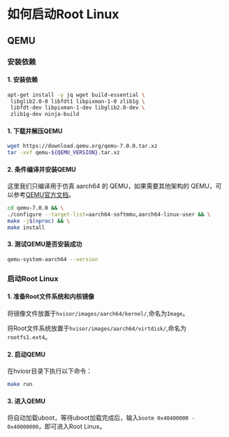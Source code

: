 # 如何启动Root Linux

## QEMU

### 安装依赖

#### 1. 安装依赖

```bash
apt-get install -y jq wget build-essential \
 libglib2.0-0 libfdt1 libpixman-1-0 zlib1g \
 libfdt-dev libpixman-1-dev libglib2.0-dev \
 zlib1g-dev ninja-build
```

#### 1. 下载并解压QEMU

```bash
wget https://download.qemu.org/qemu-7.0.0.tar.xz
tar -xvf qemu-${QEMU_VERSION}.tar.xz
```

#### 2. 条件编译并安装QEMU

这里我们只编译用于仿真 aarch64 的 QEMU，如果需要其他架构的 QEMU，可以参考[QEMU官方文档](https://wiki.qemu.org/Hosts/Linux)。
```bash
cd qemu-7.0.0 && \
./configure --target-list=aarch64-softmmu,aarch64-linux-user && \
make -j$(nproc) && \
make install
```

#### 3. 测试QEMU是否安装成功

```bash
qemu-system-aarch64 --version
```

### 启动Root Linux

#### 1. 准备Root文件系统和内核镜像

将镜像文件放置于```hvisor/images/aarch64/kernel/```,命名为```Image```。

将Root文件系统放置于```hvisor/images/aarch64/virtdisk/```,命名为```rootfs1.ext4```。

#### 2. 启动QEMU
在hviosr目录下执行以下命令：
```bash
make run
```

#### 3. 进入QEMU

将自动加载uboot，等待uboot加载完成后，输入```bootm 0x40400000 - 0x40000000```，即可进入Root Linux。

